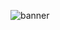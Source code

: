 ![banner](https://user-images.githubusercontent.com/100969272/158083050-aa8f0e79-7041-45af-bafe-6a1c678f1215.png)
